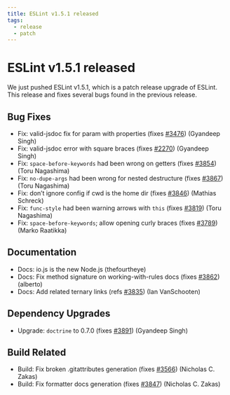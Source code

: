 ```yaml
---
title: ESLint v1.5.1 released
tags:
  - release
  - patch
---
```

# ESLint v1.5.1 released

We just pushed ESLint v1.5.1, which is a patch release upgrade of ESLint. This release  and fixes several bugs found in the previous release.










## Bug Fixes


* Fix: valid-jsdoc fix for param with properties (fixes [#3476](https://github.com/eslint/eslint/issues/3476)) (Gyandeep Singh)
* Fix: valid-jsdoc error with square braces (fixes [#2270](https://github.com/eslint/eslint/issues/2270)) (Gyandeep Singh)
* Fix: `space-before-keywords` had been wrong on getters (fixes [#3854](https://github.com/eslint/eslint/issues/3854)) (Toru Nagashima)
* Fix: `no-dupe-args` had been wrong for nested destructure (fixes [#3867](https://github.com/eslint/eslint/issues/3867)) (Toru Nagashima)
* Fix: don’t ignore config if cwd is the home dir (fixes [#3846](https://github.com/eslint/eslint/issues/3846)) (Mathias Schreck)
* Fix: `func-style` had been warning arrows with `this` (fixes [#3819](https://github.com/eslint/eslint/issues/3819)) (Toru Nagashima)
* Fix: `space-before-keywords`; allow opening curly braces (fixes [#3789](https://github.com/eslint/eslint/issues/3789)) (Marko Raatikka)




## Documentation


* Docs: io.js is the new Node.js (thefourtheye)
* Docs: Fix method signature on working-with-rules docs (fixes [#3862](https://github.com/eslint/eslint/issues/3862)) (alberto)
* Docs: Add related ternary links (refs [#3835](https://github.com/eslint/eslint/issues/3835)) (Ian VanSchooten)




## Dependency Upgrades


* Upgrade: `doctrine` to 0.7.0 (fixes [#3891](https://github.com/eslint/eslint/issues/3891)) (Gyandeep Singh)




## Build Related


* Build: Fix broken .gitattributes generation (fixes [#3566](https://github.com/eslint/eslint/issues/3566)) (Nicholas C. Zakas)
* Build: Fix formatter docs generation (fixes [#3847](https://github.com/eslint/eslint/issues/3847)) (Nicholas C. Zakas)
